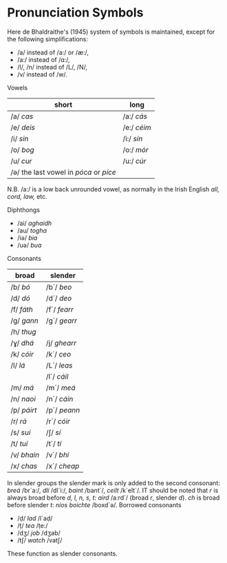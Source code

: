 # Pronunciation Symbols
Here de Bhaldraithe's (1945) system of symbols is maintained, except for the following simplifications:
+ /a/ instead of /a:/ or /æ:/,
+ /a:/ instead of /ɑ:/,
+ /l/, /n/ instead of /L/, /N/,
+ /v/ instead of /w/.

Vowels

| short                                  | long        |
| -------------------------------------- | ----------- |
| /a/ *cas*                              | /a:/ *cás*  |
| /e/ *deis*                             | /e:/ *céim* |
| /i/ *sin*                              | /i:/ *sín*  |
| /o/ *bog*                              | /o:/ *mór*  |
| /u/ *cur*                              | /u:/ *cúr*  |
| /ə/ the last vowel in *póca* or *píce* |             |

N.B. /a:/ is a low back unrounded vowel, as normally in the Irish English *all, cord, law,* etc.

Diphthongs
+ /ai/ *aghaidh*
+ /au/ *togha*
+ /iə/ *bia*
+ /uə/ *bua*

Consonants

| broad       | slender      |
| ----------- | ------------ |
| /b/ *bó*    | /b´/ *beo*   |
| /d/ *dó*    | /d´/ *deo*   |
| /f/ *fáth*  | /f´/ *fearr* |
| /g/ *gann*  | /g´/ *gearr* |
| /h/ *thug*  |              |
| /ɣ/ *dhá*   | /j/ *ghearr* |
| /k/ *cóir*  | /k´/ *ceo*   |
| /l/ *lá*    | /L´/ *leas*  |
|             | /l´/ *cáil*  |
| /m/ *má*    | /m´/ *meá*   |
| /n/ *naoi*  | /n´/ *cáin*  |
| /p/ *páirt* | /p´/ *peann* |
| /r/ *rá*    | /r´/ *cóir*  |
| /s/ *suí*   | /ʃ/ *sí*     |
| /t/ *tuí*   | /t´/ *tí*    |
| /v/ *bhain* | /v´/ *bhí*   |
| /x/ *chas*  | /x´/ *cheap* | 

In slender groups the slender mark is only added to the second consonant: *breá* /br´a:/, *dlí* /dl´i:/, *baint* /bant´/, *ceilt* /k´elt´/. IT should be noted that *r* is always broad before *d, l, n, s, t:* *aird* /a:rd´/ (broad *r*, slender *d*). *ch* is broad before slender *t*: *níos boichte* /boxd´ə/.
Borrowed consonants
+ /ḍ/ *lad* /l´aḍ/
+ /ṭ/ *tea* /ṭe:/
+ /dʒ/ *job* /dʒab/
+ /tʃ/ *watch* /vatʃ/

These function as slender consonants.

